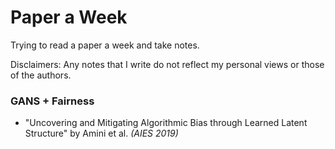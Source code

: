 # Paper a Week
Trying to read a paper a week and take notes. 

Disclaimers: Any notes that I write do not reflect my personal views or those of the authors. 

### GANS + Fairness
* "Uncovering and Mitigating Algorithmic Bias through Learned Latent Structure" by Amini et al. *(AIES 2019)*
